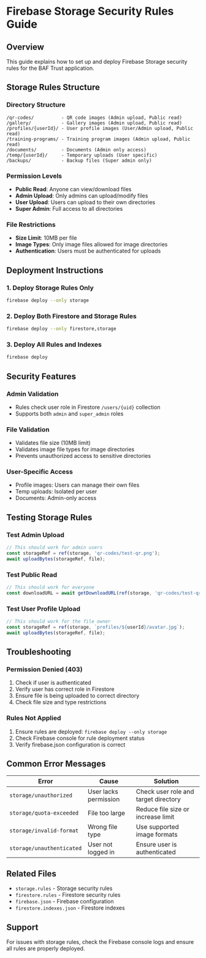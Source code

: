 # Firebase Storage Security Rules Guide

## Overview
This guide explains how to set up and deploy Firebase Storage security rules for the BAF Trust application.

## Storage Rules Structure

### Directory Structure
```
/qr-codes/          - QR code images (Admin upload, Public read)
/gallery/           - Gallery images (Admin upload, Public read)
/profiles/{userId}/ - User profile images (User/Admin upload, Public read)
/training-programs/ - Training program images (Admin upload, Public read)
/documents/         - Documents (Admin only access)
/temp/{userId}/     - Temporary uploads (User specific)
/backups/           - Backup files (Super admin only)
```

### Permission Levels
- **Public Read**: Anyone can view/download files
- **Admin Upload**: Only admins can upload/modify files
- **User Upload**: Users can upload to their own directories
- **Super Admin**: Full access to all directories

### File Restrictions
- **Size Limit**: 10MB per file
- **Image Types**: Only image files allowed for image directories
- **Authentication**: Users must be authenticated for uploads

## Deployment Instructions

### 1. Deploy Storage Rules Only
```bash
firebase deploy --only storage
```

### 2. Deploy Both Firestore and Storage Rules
```bash
firebase deploy --only firestore,storage
```

### 3. Deploy All Rules and Indexes
```bash
firebase deploy
```

## Security Features

### Admin Validation
- Rules check user role in Firestore `/users/{uid}` collection
- Supports both `admin` and `super_admin` roles

### File Validation
- Validates file size (10MB limit)
- Validates image file types for image directories
- Prevents unauthorized access to sensitive directories

### User-Specific Access
- Profile images: Users can manage their own files
- Temp uploads: Isolated per user
- Documents: Admin-only access

## Testing Storage Rules

### Test Admin Upload
```javascript
// This should work for admin users
const storageRef = ref(storage, 'qr-codes/test-qr.png');
await uploadBytes(storageRef, file);
```

### Test Public Read
```javascript
// This should work for everyone
const downloadURL = await getDownloadURL(ref(storage, 'qr-codes/test-qr.png'));
```

### Test User Profile Upload
```javascript
// This should work for the file owner
const storageRef = ref(storage, `profiles/${userId}/avatar.jpg`);
await uploadBytes(storageRef, file);
```

## Troubleshooting

### Permission Denied (403)
1. Check if user is authenticated
2. Verify user has correct role in Firestore
3. Ensure file is being uploaded to correct directory
4. Check file size and type restrictions

### Rules Not Applied
1. Ensure rules are deployed: `firebase deploy --only storage`
2. Check Firebase console for rule deployment status
3. Verify firebase.json configuration is correct

## Common Error Messages

| Error | Cause | Solution |
|-------|-------|----------|
| `storage/unauthorized` | User lacks permission | Check user role and target directory |
| `storage/quota-exceeded` | File too large | Reduce file size or increase limit |
| `storage/invalid-format` | Wrong file type | Use supported image formats |
| `storage/unauthenticated` | User not logged in | Ensure user is authenticated |

## Related Files
- `storage.rules` - Storage security rules
- `firestore.rules` - Firestore security rules
- `firebase.json` - Firebase configuration
- `firestore.indexes.json` - Firestore indexes

## Support
For issues with storage rules, check the Firebase console logs and ensure all rules are properly deployed. 